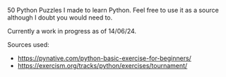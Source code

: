 50 Python Puzzles I made to learn Python. Feel free to use it as a source although I doubt you would need to.

Currently a work in progress as of 14/06/24.

Sources used:
- https://pynative.com/python-basic-exercise-for-beginners/
- https://exercism.org/tracks/python/exercises/tournament/
